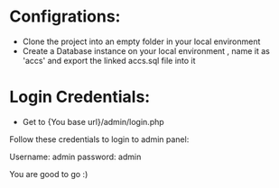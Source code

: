 # Configrations:

- Clone the project into an empty folder in your local environment
- Create a Database instance on your local environment , name it as 'accs' and export the linked accs.sql file into it

# Login Credentials:

- Get to {You base url}/admin/login.php

Follow these credentials to login to admin panel:

  Username: admin
  password: admin

You are good to go :)
